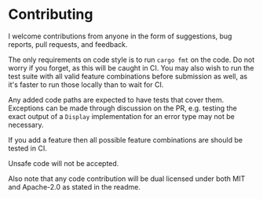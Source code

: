 # Contributing

I welcome contributions from anyone in the form of suggestions, bug reports,
pull requests, and feedback.

The only requirements on code style is to run `cargo fmt` on the code.
Do not worry if you forget, as this will be caught in CI.
You may also wish to run the test suite with all valid feature combinations
before submission as well, as it's faster to run those locally than to wait for CI.

Any added code paths are expected to have tests that cover them. Exceptions can
be made through discussion on the PR, e.g. testing the exact output of a `Display`
implementation for an error type may not be necessary.

If you add a feature then all possible feature combinations are should be tested
in CI.

Unsafe code will not be accepted.

Also note that any code contribution will be dual licensed under both MIT and
Apache-2.0 as stated in the readme.
